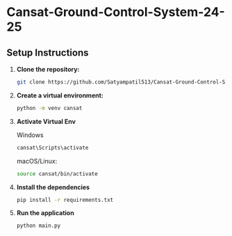 # Cansat-Ground-Control-System-24-25


## Setup Instructions

1. **Clone the repository:**

   ```bash
   git clone https://github.com/Satyampatil513/Cansat-Ground-Control-System-24-25
   ```
2. **Create a virtual environment:**
    ```bash
    python -m venv cansat
    ```
3. **Activate Virtual Env**

    Windows
    ```bash
    cansat\Scripts\activate
    ```
    macOS/Linux:
    ```bash
    source cansat/bin/activate
    ```
4. **Install the dependencies**
    ```bash
    pip install -r requirements.txt
    ```
5. **Run the application**
    ```bash
    python main.py
    ```
